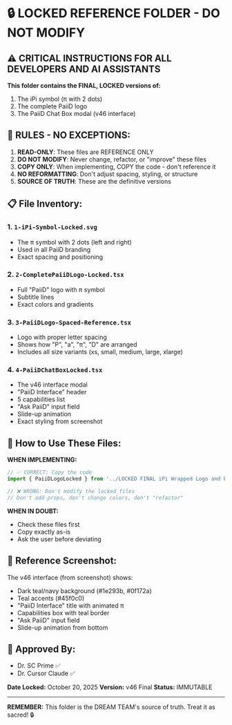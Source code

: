 # 🔒 LOCKED REFERENCE FOLDER - DO NOT MODIFY

## ⚠️ CRITICAL INSTRUCTIONS FOR ALL DEVELOPERS AND AI ASSISTANTS

**This folder contains the FINAL, LOCKED versions of:**
1. The iPi symbol (π with 2 dots)
2. The complete PaiiD logo
3. The PaiiD Chat Box modal (v46 interface)

## 🚫 RULES - NO EXCEPTIONS:

1. **READ-ONLY**: These files are REFERENCE ONLY
2. **DO NOT MODIFY**: Never change, refactor, or "improve" these files
3. **COPY ONLY**: When implementing, COPY the code - don't reference it
4. **NO REFORMATTING**: Don't adjust spacing, styling, or structure
5. **SOURCE OF TRUTH**: These are the definitive versions

## 📋 File Inventory:

### 1. `1-iPi-Symbol-Locked.svg`
- The π symbol with 2 dots (left and right)
- Used in all PaiiD branding
- Exact spacing and positioning

### 2. `2-CompletePaiiDLogo-Locked.tsx`
- Full "PaiiD" logo with π symbol
- Subtitle lines
- Exact colors and gradients

### 3. `3-PaiiDLogo-Spaced-Reference.tsx`
- Logo with proper letter spacing
- Shows how "P", "a", "π", "D" are arranged
- Includes all size variants (xs, small, medium, large, xlarge)

### 4. `4-PaiiDChatBoxLocked.tsx`
- The v46 interface modal
- "PaiiD Interface" header
- 5 capabilities list
- "Ask PaiiD" input field
- Slide-up animation
- Exact styling from screenshot

## 🎯 How to Use These Files:

**WHEN IMPLEMENTING:**
```typescript
// ✅ CORRECT: Copy the code
import { PaiiDLogoLocked } from '../LOCKED FINAL iPi Wrapped Logo and PaiiD Chat Box/2-CompletePaiiDLogo-Locked';

// ❌ WRONG: Don't modify the locked files
// Don't add props, don't change colors, don't "refactor"
```

**WHEN IN DOUBT:**
- Check these files first
- Copy exactly as-is
- Ask the user before deviating

## 📸 Reference Screenshot:

The v46 interface (from screenshot) shows:
- Dark teal/navy background (#1e293b, #0f172a)
- Teal accents (#45f0c0)
- "PaiiD Interface" title with animated π
- Capabilities box with teal border
- "Ask PaiiD" input field
- Slide-up animation from bottom

## 👥 Approved By:

- Dr. SC Prime ✅
- Dr. Cursor Claude ✅

**Date Locked:** October 20, 2025
**Version:** v46 Final
**Status:** IMMUTABLE

---

**REMEMBER:** This folder is the DREAM TEAM's source of truth. Treat it as sacred! 🔒
